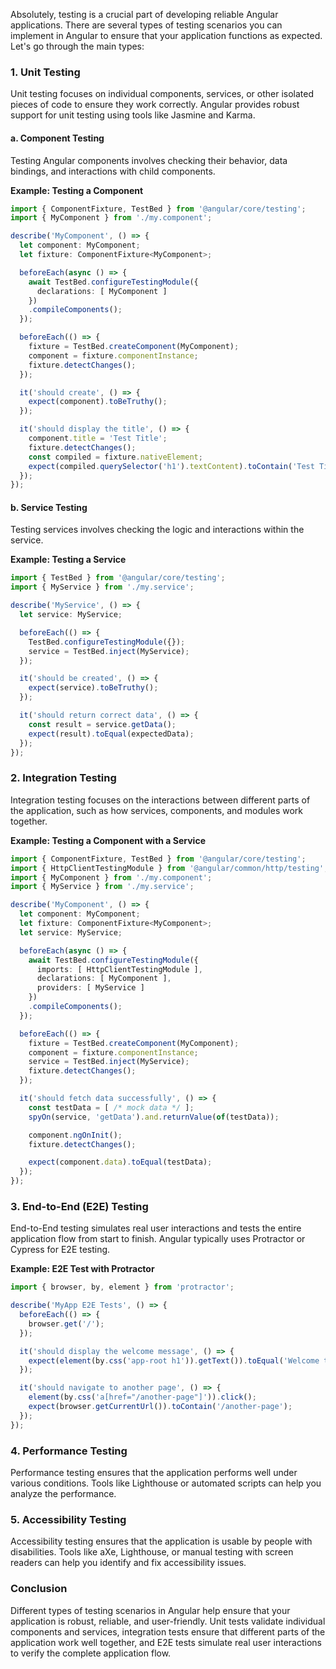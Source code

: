 Absolutely, testing is a crucial part of developing reliable Angular applications. There are several types of testing scenarios you can implement in Angular to ensure that your application functions as expected. Let's go through the main types:

### 1. **Unit Testing**

Unit testing focuses on individual components, services, or other isolated pieces of code to ensure they work correctly. Angular provides robust support for unit testing using tools like Jasmine and Karma.

#### a. **Component Testing**
Testing Angular components involves checking their behavior, data bindings, and interactions with child components.

**Example: Testing a Component**
```typescript
import { ComponentFixture, TestBed } from '@angular/core/testing';
import { MyComponent } from './my.component';

describe('MyComponent', () => {
  let component: MyComponent;
  let fixture: ComponentFixture<MyComponent>;

  beforeEach(async () => {
    await TestBed.configureTestingModule({
      declarations: [ MyComponent ]
    })
    .compileComponents();
  });

  beforeEach(() => {
    fixture = TestBed.createComponent(MyComponent);
    component = fixture.componentInstance;
    fixture.detectChanges();
  });

  it('should create', () => {
    expect(component).toBeTruthy();
  });

  it('should display the title', () => {
    component.title = 'Test Title';
    fixture.detectChanges();
    const compiled = fixture.nativeElement;
    expect(compiled.querySelector('h1').textContent).toContain('Test Title');
  });
});
```

#### b. **Service Testing**
Testing services involves checking the logic and interactions within the service.

**Example: Testing a Service**
```typescript
import { TestBed } from '@angular/core/testing';
import { MyService } from './my.service';

describe('MyService', () => {
  let service: MyService;

  beforeEach(() => {
    TestBed.configureTestingModule({});
    service = TestBed.inject(MyService);
  });

  it('should be created', () => {
    expect(service).toBeTruthy();
  });

  it('should return correct data', () => {
    const result = service.getData();
    expect(result).toEqual(expectedData);
  });
});
```

### 2. **Integration Testing**

Integration testing focuses on the interactions between different parts of the application, such as how services, components, and modules work together.

**Example: Testing a Component with a Service**
```typescript
import { ComponentFixture, TestBed } from '@angular/core/testing';
import { HttpClientTestingModule } from '@angular/common/http/testing';
import { MyComponent } from './my.component';
import { MyService } from './my.service';

describe('MyComponent', () => {
  let component: MyComponent;
  let fixture: ComponentFixture<MyComponent>;
  let service: MyService;

  beforeEach(async () => {
    await TestBed.configureTestingModule({
      imports: [ HttpClientTestingModule ],
      declarations: [ MyComponent ],
      providers: [ MyService ]
    })
    .compileComponents();
  });

  beforeEach(() => {
    fixture = TestBed.createComponent(MyComponent);
    component = fixture.componentInstance;
    service = TestBed.inject(MyService);
    fixture.detectChanges();
  });

  it('should fetch data successfully', () => {
    const testData = [ /* mock data */ ];
    spyOn(service, 'getData').and.returnValue(of(testData));

    component.ngOnInit();
    fixture.detectChanges();

    expect(component.data).toEqual(testData);
  });
});
```

### 3. **End-to-End (E2E) Testing**

End-to-End testing simulates real user interactions and tests the entire application flow from start to finish. Angular typically uses Protractor or Cypress for E2E testing.

**Example: E2E Test with Protractor**
```typescript
import { browser, by, element } from 'protractor';

describe('MyApp E2E Tests', () => {
  beforeEach(() => {
    browser.get('/');
  });

  it('should display the welcome message', () => {
    expect(element(by.css('app-root h1')).getText()).toEqual('Welcome to MyApp!');
  });

  it('should navigate to another page', () => {
    element(by.css('a[href="/another-page"]')).click();
    expect(browser.getCurrentUrl()).toContain('/another-page');
  });
});
```

### 4. **Performance Testing**

Performance testing ensures that the application performs well under various conditions. Tools like Lighthouse or automated scripts can help you analyze the performance.

### 5. **Accessibility Testing**

Accessibility testing ensures that the application is usable by people with disabilities. Tools like aXe, Lighthouse, or manual testing with screen readers can help you identify and fix accessibility issues.

### Conclusion

Different types of testing scenarios in Angular help ensure that your application is robust, reliable, and user-friendly. Unit tests validate individual components and services, integration tests ensure that different parts of the application work well together, and E2E tests simulate real user interactions to verify the complete application flow.
